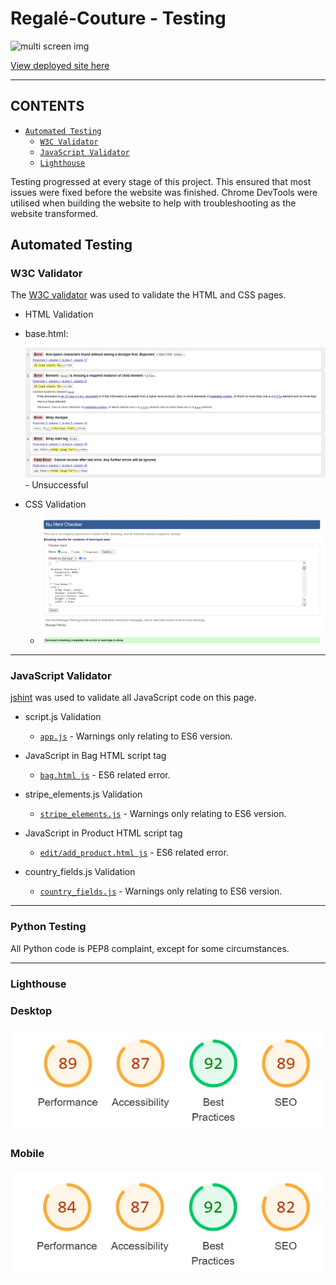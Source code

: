 # Regalé-Couture - Testing

![multi screen img]()

[View deployed site here](https://regale-couture-9bf4ffa1e14c.herokuapp.com/)

- - -

## CONTENTS

* [`Automated Testing`](#automated-testing)
  * [`W3C Validator`](#w3c-validator)
  * [`JavaScript Validator`](#javascript-validator)
  * [`Lighthouse`](#lighthouse)

Testing progressed at every stage of this project. This ensured that most issues were fixed before the website was finished. Chrome DevTools were utilised when building the website to help with troubleshooting as the website transformed.

## Automated Testing

### W3C Validator

The [W3C validator](https://validator.w3.org/) was used to validate the HTML and CSS pages.

* HTML Validation

* base.html:

  ![base.html](docs/testing-base.html.jpg) - Unsuccessful

* CSS Validation
  * ![CSS](docs/testing-css.jpg)

- - -

### JavaScript Validator

[jshint](https://jshint.com/) was used to validate all JavaScript code on this page.

* script.js Validation

  * [`app.js`](docs/testing-script.js.jpg) - Warnings only relating to ES6 version.

* JavaScript in Bag HTML script tag

  * [`bag.html js`](docs/testing-bag-js.jpg) - ES6 related error.

* stripe_elements.js Validation

  * [`stripe_elements.js`](docs/testing-stripe_elements.js.jpg) - Warnings only relating to ES6 version.

* JavaScript in Product HTML script tag

  * [`edit/add_product.html js`](docs/testing-add-editproduct-js.jpg) - ES6 related error.

* country_fields.js Validation

  * [`country_fields.js`](docs/testing-countryfields.js.jpg) - Warnings only relating to ES6 version.

- - -

### Python Testing

All Python code is PEP8 complaint, except for some circumstances.

- - -

### Lighthouse

### Desktop

![Desktop](docs/lighthousetest-desktop.jpg)

### Mobile

![Mobile](docs/lighthousetest-mobile.jpg)
